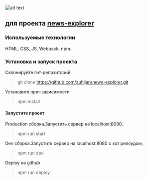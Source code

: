 ![alt text](https://i.ibb.co/yQwyp0R/123.png "Logo NewsExplorer")

## для проекта [news-explorer](http://news-explorer.ru/)

### Используемые технологии

HTML, CSS, JS, Webpack, npm.

### Установка и запуск проекта

Склонируйте гит-репозиторий
> git clone <https://github.com/zuhijan/news-explorer.git>

Установите npm-зависимости
> npm install

#### Запустите проект

Production сборка.Запустить сервер на localhost:8080.
> npm run start

Dev сборка.Запустить сервер на localhost:8080 с хот релоудом;
> npm run dev

Deploy на github
> npm run deploy
